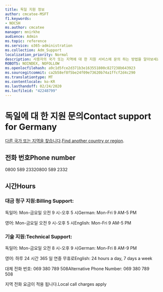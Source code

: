 ```yaml
---
title: 독일 지원 정보
author: cmcatee-MSFT
f1.keywords:
- NOCSH
ms.author: cmcatee
manager: mnirkhe
audience: Admin
ms.topic: reference
ms.service: o365-administration
ms.collection: Adm_Support
localization_priority: Normal
description: 사용자의 국가 또는 지역에 대 한 지원 서비스에 문의 하는 방법을 알아보세요.
ROBOTS: NOINDEX, NOFOLLOW
ms.openlocfilehash: a9c1d5fce2d371b3e163551800c827238b643923
ms.sourcegitcommit: ca2b58ef8f5be24f09e73620b74a1ffcf2d4c290
ms.translationtype: MT
ms.contentlocale: ko-KR
ms.lasthandoff: 02/24/2020
ms.locfileid: "42248799"
---
```

# <a name="contact-support-for-germany"></a><span data-ttu-id="f5d36-103">독일에 대 한 지원 문의</span><span class="sxs-lookup"><span data-stu-id="f5d36-103">Contact support for Germany</span></span>

<span data-ttu-id="f5d36-104">[다른 국가 또는 지역을 찾습니다](../contact-support-for-business-products.md).</span><span class="sxs-lookup"><span data-stu-id="f5d36-104">[Find another country or region](../contact-support-for-business-products.md).</span></span>

## <a name="phone-number"></a><span data-ttu-id="f5d36-105">전화 번호</span><span class="sxs-lookup"><span data-stu-id="f5d36-105">Phone number</span></span>
<span data-ttu-id="f5d36-106">0800 589 2332</span><span class="sxs-lookup"><span data-stu-id="f5d36-106">0800 589 2332</span></span>

## <a name="hours"></a><span data-ttu-id="f5d36-107">시간</span><span class="sxs-lookup"><span data-stu-id="f5d36-107">Hours</span></span>
### <a name="billing-support"></a><span data-ttu-id="f5d36-108">대금 청구 지원:</span><span class="sxs-lookup"><span data-stu-id="f5d36-108">Billing Support:</span></span>

<span data-ttu-id="f5d36-109">독일어: Mon-금요일 오전 9 시-오후 5 시</span><span class="sxs-lookup"><span data-stu-id="f5d36-109">German: Mon-Fri 9 AM-5 PM</span></span>

<span data-ttu-id="f5d36-110">영어: Mon-금요일 오전 9 시-오후 5 시</span><span class="sxs-lookup"><span data-stu-id="f5d36-110">English: Mon-Fri 9 AM-5 PM</span></span>

### <a name="technical-support"></a><span data-ttu-id="f5d36-111">기술 지원:</span><span class="sxs-lookup"><span data-stu-id="f5d36-111">Technical Support:</span></span>

<span data-ttu-id="f5d36-112">독일어: Mon-금요일 오전 8 시-오후 9 시</span><span class="sxs-lookup"><span data-stu-id="f5d36-112">German: Mon-Fri 8 AM-9 PM</span></span>

<span data-ttu-id="f5d36-113">영어: 하루 24 시간 365 일 연중 무휴로</span><span class="sxs-lookup"><span data-stu-id="f5d36-113">English: 24 hours a day, 7 days a week</span></span>

<span data-ttu-id="f5d36-114">대체 전화 번호: 069 380 789 508</span><span class="sxs-lookup"><span data-stu-id="f5d36-114">Alternative Phone Number: 069 380 789 508</span></span>

<span data-ttu-id="f5d36-115">지역 전화 요금이 적용 됩니다.</span><span class="sxs-lookup"><span data-stu-id="f5d36-115">Local call charges apply</span></span>